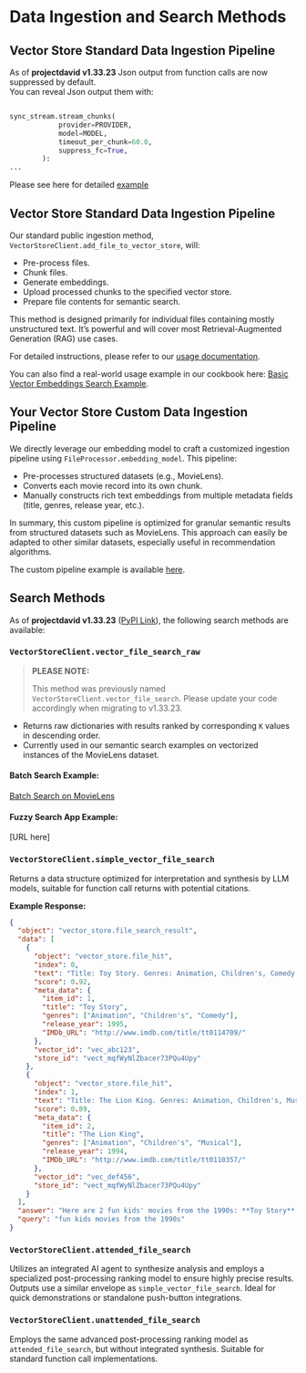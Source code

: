 # Data Ingestion and Search Methods



## Vector Store Standard Data Ingestion Pipeline

As of **projectdavid v1.33.23** Json output from function calls are now suppressed by default.  
You can reveal Json output them with:

```python

sync_stream.stream_chunks(
            provider=PROVIDER,
            model=MODEL,
            timeout_per_chunk=60.0,
            suppress_fc=True,
        ):
...        
```

Please see here for  detailed [example](https://github.com/frankie336/projectdavid/blob/master/docs/inference.md)



## Vector Store Standard Data Ingestion Pipeline

Our standard public ingestion method, `VectorStoreClient.add_file_to_vector_store`, will:

- Pre-process files.
- Chunk files.
- Generate embeddings.
- Upload processed chunks to the specified vector store.
- Prepare file contents for semantic search.

This method is designed primarily for individual files containing mostly unstructured text. It’s powerful and will cover most Retrieval-Augmented Generation (RAG) use cases.

For detailed instructions, please refer to our [usage documentation](https://github.com/frankie336/projectdavid/blob/master/docs/vector_store.md).

You can also find a real-world usage example in our cookbook here:
[Basic Vector Embeddings Search Example](https://github.com/frankie336/entities_cook_book/blob/master/recipes/vector_store/basic_vector_embeddings_search.py).

## Your Vector Store Custom Data Ingestion Pipeline

We directly leverage our embedding model to craft a customized ingestion pipeline using `FileProcessor.embedding_model`. This pipeline:

- Pre-processes structured datasets (e.g., MovieLens).
- Converts each movie record into its own chunk.
- Manually constructs rich text embeddings from multiple metadata fields (title, genres, release year, etc.).

In summary, this custom pipeline is optimized for granular semantic results from structured datasets such as MovieLens. This approach can easily be adapted to other similar datasets, especially useful in recommendation algorithms.

The custom pipeline example is available [here](#).

## Search Methods

As of **projectdavid v1.33.23** ([PyPI Link](https://pypi.org/project/projectdavid/)), the following search methods are available:

### `VectorStoreClient.vector_file_search_raw`

> **PLEASE NOTE:**
>
> This method was previously named `VectorStoreClient.vector_file_search`. Please update your code accordingly when migrating to v1.33.23.

- Returns raw dictionaries with results ranked by corresponding `K` values in descending order.
- Currently used in our semantic search examples on vectorized instances of the MovieLens dataset.

#### Batch Search Example:

[Batch Search on MovieLens](https://github.com/frankie336/entities_cook_book/blob/master/recipes/reccomender/batch_search_movielens.py)

#### Fuzzy Search App Example:

[URL here]

### `VectorStoreClient.simple_vector_file_search`

Returns a data structure optimized for interpretation and synthesis by LLM models, suitable for function call returns with potential citations.

**Example Response:**

```json
{
  "object": "vector_store.file_search_result",
  "data": [
    {
      "object": "vector_store.file_hit",
      "index": 0,
      "text": "Title: Toy Story. Genres: Animation, Children's, Comedy. Released in 1995.",
      "score": 0.92,
      "meta_data": {
        "item_id": 1,
        "title": "Toy Story",
        "genres": ["Animation", "Children's", "Comedy"],
        "release_year": 1995,
        "IMDb_URL": "http://www.imdb.com/title/tt0114709/"
      },
      "vector_id": "vec_abc123",
      "store_id": "vect_mqfWyNlZbacer73PQu4Upy"
    },
    {
      "object": "vector_store.file_hit",
      "index": 1,
      "text": "Title: The Lion King. Genres: Animation, Children's, Musical. Released in 1994.",
      "score": 0.89,
      "meta_data": {
        "item_id": 2,
        "title": "The Lion King",
        "genres": ["Animation", "Children's", "Musical"],
        "release_year": 1994,
        "IMDb_URL": "http://www.imdb.com/title/tt0110357/"
      },
      "vector_id": "vec_def456",
      "store_id": "vect_mqfWyNlZbacer73PQu4Upy"
    }
  ],
  "answer": "Here are 2 fun kids' movies from the 1990s: **Toy Story** (1995, Animation/Comedy) and **The Lion King** (1994, Animation/Musical). Both are highly rated family films.",
  "query": "fun kids movies from the 1990s"
}
```

### `VectorStoreClient.attended_file_search`

Utilizes an integrated AI agent to synthesize analysis and employs a specialized post-processing ranking model to ensure highly precise results. Outputs use a similar envelope as `simple_vector_file_search`. Ideal for quick demonstrations or standalone push-button integrations.

### `VectorStoreClient.unattended_file_search`

Employs the same advanced post-processing ranking model as `attended_file_search`, but without integrated synthesis. Suitable for standard function call implementations.